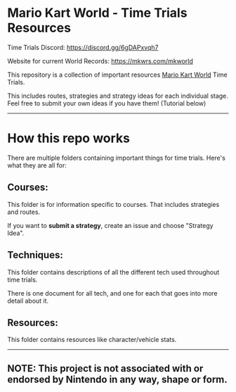 # Mario Kart World - Time Trials Resources

Time Trials Discord: https://discord.gg/6gDAPxvqh7

Website for current World Records: https://mkwrs.com/mkworld

This repository is a collection of important resources [Mario Kart World](https://en.wikipedia.com/wiki/Mario_Kart_World) Time Trials. 

This includes routes, strategies and strategy ideas for each individual stage. 
Feel free to submit your own ideas if you have them! (Tutorial below)

---
# How this repo works

There are multiple folders containing important things for time trials. Here's what they are all for:

## Courses: 
This folder is for information specific to courses. That includes strategies and routes.

If you want to **submit a strategy**, create an issue and choose "Strategy Idea".

## Techniques:
This folder contains descriptions of all the different tech used throughout time trials. 

There is one document for all tech, and one for each that goes into more detail about it.

## Resources:
This folder contains resources like character/vehicle stats.

---
## NOTE: This project is not associated with or endorsed by Nintendo in any way, shape or form.
